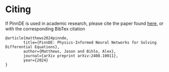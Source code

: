 # Citing

If PinnDE is used in academic research, please cite the paper found [here](https://arxiv.org/abs/2408.10011), 
or with the corresponding BibTex citation

    @article{matthews2024pinnde,
            title={PinnDE: Physics-Informed Neural Networks for Solving Differential Equations},
            author={Matthews, Jason and Bihlo, Alex},
            journal={arXiv preprint arXiv:2408.10011},
            year={2024}
    }
